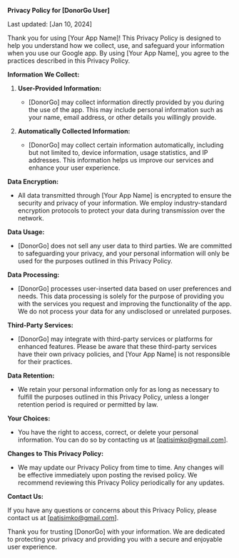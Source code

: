 **Privacy Policy for [DonorGo User]**

Last updated: [Jan 10, 2024]

Thank you for using [Your App Name]! This Privacy Policy is designed to help you understand how we collect, use, and safeguard your information when you use our Google app. By using [Your App Name], you agree to the practices described in this Privacy Policy.

**Information We Collect:**

1. **User-Provided Information:**
   - [DonorGo] may collect information directly provided by you during the use of the app. This may include personal information such as your name, email address, or other details you willingly provide.

2. **Automatically Collected Information:**
   - [DonorGo] may collect certain information automatically, including but not limited to, device information, usage statistics, and IP addresses. This information helps us improve our services and enhance your user experience.

**Data Encryption:**

- All data transmitted through [Your App Name] is encrypted to ensure the security and privacy of your information. We employ industry-standard encryption protocols to protect your data during transmission over the network.

**Data Usage:**

- [DonorGo] does not sell any user data to third parties. We are committed to safeguarding your privacy, and your personal information will only be used for the purposes outlined in this Privacy Policy.

**Data Processing:**

- [DonorGo] processes user-inserted data based on user preferences and needs. This data processing is solely for the purpose of providing you with the services you request and improving the functionality of the app. We do not process your data for any undisclosed or unrelated purposes.

**Third-Party Services:**

- [DonorGo] may integrate with third-party services or platforms for enhanced features. Please be aware that these third-party services have their own privacy policies, and [Your App Name] is not responsible for their practices.

**Data Retention:**

- We retain your personal information only for as long as necessary to fulfill the purposes outlined in this Privacy Policy, unless a longer retention period is required or permitted by law.

**Your Choices:**

- You have the right to access, correct, or delete your personal information. You can do so by contacting us at [patisimko@gmail.com].

**Changes to This Privacy Policy:**

- We may update our Privacy Policy from time to time. Any changes will be effective immediately upon posting the revised policy. We recommend reviewing this Privacy Policy periodically for any updates.

**Contact Us:**

If you have any questions or concerns about this Privacy Policy, please contact us at [patisimko@gmail.com].

Thank you for trusting [DonorGo] with your information. We are dedicated to protecting your privacy and providing you with a secure and enjoyable user experience.
